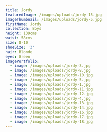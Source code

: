 ```yaml
---
title: Jordy
featuredImage: /images/uploads/jordy-15.jpg
imageThumbnail: /images/uploads/jordy-5.jpg
firstName: Jordy
collection: Boys
height: 139cms
waist: 58cms
size: 8-10
shoeSize: '3'
hair: Blonde
eyes: Green
imagePortfolio:
  - image: /images/uploads/jordy-3.jpg
  - image: /images/uploads/jordy-8.jpg
  - image: /images/uploads/jordy-10.jpg
  - image: /images/uploads/jordy-5.jpg
  - image: /images/uploads/jordy-1.jpg
  - image: /images/uploads/jordy-11.jpg
  - image: /images/uploads/jordy-12.jpg
  - image: /images/uploads/jordy-4.jpg
  - image: /images/uploads/jordy-13.jpg
  - image: /images/uploads/jordy-14.jpg
  - image: /images/uploads/jordy-16.jpg
  - image: /images/uploads/jordy-17.jpg
  - image: /images/uploads/jordy-18.jpg
---
```


